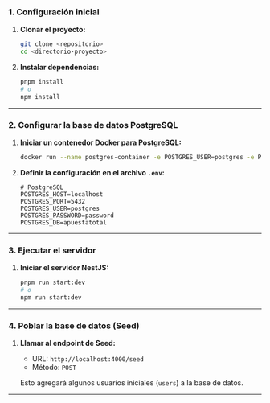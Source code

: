 ### **1. Configuración inicial**

1. **Clonar el proyecto:**
   ```bash
   git clone <repositorio>
   cd <directorio-proyecto>
   ```

2. **Instalar dependencias:**
   ```bash
   pnpm install
   # o
   npm install
   ```

---

### **2. Configurar la base de datos PostgreSQL**

1. **Iniciar un contenedor Docker para PostgreSQL:**
   ```bash
   docker run --name postgres-container -e POSTGRES_USER=postgres -e POSTGRES_PASSWORD=password -e POSTGRES_DB=apuestatotal -p 5432:5432 -d postgres:latest
   ```

2. **Definir la configuración en el archivo `.env`:**
   ```dotenv
   # PostgreSQL
   POSTGRES_HOST=localhost
   POSTGRES_PORT=5432
   POSTGRES_USER=postgres
   POSTGRES_PASSWORD=password
   POSTGRES_DB=apuestatotal
   ```

---

### **3. Ejecutar el servidor**

1. **Iniciar el servidor NestJS:**
   ```bash
   pnpm run start:dev
   # o
   npm run start:dev
   ```

---

### **4. Poblar la base de datos (Seed)**

1. **Llamar al endpoint de Seed:**
   - URL: `http://localhost:4000/seed`
   - Método: `POST`

   Esto agregará algunos usuarios iniciales (`users`) a la base de datos.
---